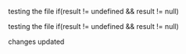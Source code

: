testing the file
if(result != undefined && result != null)


testing the file
if(result != undefined && result != null)


changes updated
